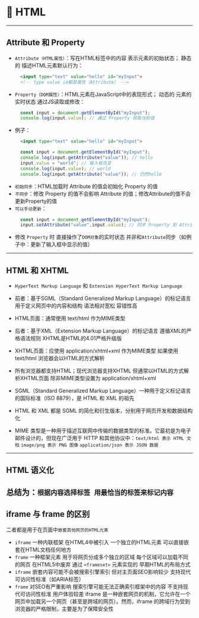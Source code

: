 # 📑 HTML
---
## Attribute 和 Property
* `Attribute（HTML属性）`：写在HTML标签中的内容 表示元素的初始状态； 静态的 描述HTML元素默认行为：
    ```html
      <input type="text" value="hello" id="myInput">
      <!-- type value id都是属性（Attribute） -->
    ```
* `Property（DOM属性）`：HTML元素在JavaScript中的表现形式； 动态的 元素的实时状态 通过JS读取或修改：   
    ```js
      const input = document.getElementById("myInput");
      console.log(input.value); // 通过 Property 获取当前值
    ```
* 例子：
    ```html
      <input type="text" value="hello" id="myInput">
    ```
    ```js
      const input = document.getElementById("myInput");
      console.log(input.getAttribute("value")); // hello
      input.value = "world"; // 输入框也变
      console.log(input.value); // world
      console.log(input.getAttribute("value")); // 仍然hello
    ```
* `初始同步`：HTML加载时 Attribute 的值会初始化 Property 的值
* `不同步`：修改 Property 的值不会影响 Attribute 的值；修改Attribute的值不会更新Property的值
* `可以手动更新`：
    ```js
      const input = document.getElementById("myInput");
      input.setAttribute("value",input.value); // 同步 Property 到 Attribute
    ```
* 修改 `Property` 时 直接操作了`DOM对象`的实时状态 并非和`Attribute`同步（如例子中：更新了输入框中显示的值）
---
## HTML 和 XHTML
* `HyperText Markup Language` 和 `Extension HyperText Markup Language`
* 前者：基于SGML（Standard Generalized Markup Language）的标记语言 用于定义网页中的内容和结构 语法相对宽松 容错性高
* HTML页面：通常使用 text/html 作为MIME类型
* 后者：基于XML（Extension Markup
 Language）的标记语言 遵循XML的严格语法规则 XHTML是HTML的4.01严格升级版
* XHTML页面：应使用 application/xhtml+xml 作为MIME类型 如果使用text/html 浏览器会以HTML的方式解析
* 所有浏览器都支持HTML；现代浏览器支持XHTML 但通常以HTML的方式解析XHTML页面 除非MIME类型设置为 application/xhtml+xml 

* SGML（Standard Generalized Markup Language）一种用于定义标记语言的国际标准（ISO 8879），是 HTML 和 XML 的祖先
* HTML 和 XML 都是 SGML 的简化和衍生版本，分别用于网页开发和数据结构化
* MIME 类型是一种用于描述互联网中传输的数据类型的标准。它最初是为电子邮件设计的，但现在广泛用于 HTTP 和其他协议中：`text/html 表示 HTML 文档` `image/png 表示 PNG 图像` `application/json 表示 JSON 数据`
---
## HTML 语义化
总结为：`根据内容选择标签 用最恰当的标签来标记内容`
---
## iframe 与 frame 的区别
二者都是用于在页面中`嵌套其他网页的HTML元素`
* `iframe` 一种内联框架 在HTML4中被引入 一个独立的HTML元素 可以直接嵌套在HTML文档任何地方
* `frame` 一种框架元素 用于将网页分成多个独立的区域 每个区域可以加载不同的网页 在HTML5中废弃 通过 `<frameset>` 元素实现的 早期HTML的布局方式 
* `iframe` 嵌套内容可能不会被搜索引擎索引 但对主页面SEO影响较少 支持现代可访问性标准（如ARIA标签）
* `frame` 对SEO有严重影响 搜索引擎可能无法正确索引框架中的内容 不支持现代可访问性标准 用户体验较差
iframe 是一种嵌套网页的机制，它允许在一个网页中加载另一个网页（甚至是跨域的网页）。然而，iframe 的跨域行为受到浏览器的严格限制，主要是为了保障安全性